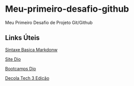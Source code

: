 # Meu-primeiro-desafio-github
Meu Primeiro Desafio de Projeto Git/Github

## Links Úteis

[Sintaxe Basica Markdonw](https://markdown.net.br/sintaxe-basica/)

[Site Dio](https://www.dio.me/sign-in)

[Bootcamps Dio](https://web.dio.me/tracks)

[Decola Tech 3 Edição](https://web.dio.me/track/decola-tech-3a-edicao)
